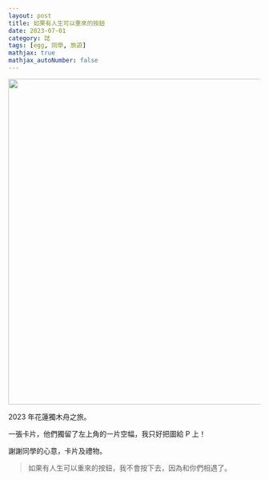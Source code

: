 ```yaml
---
layout: post
title: 如果有人生可以重來的按鈕
date: 2023-07-01
category: 誌
tags: [egg, 同學, 旅遊]
mathjax: true
mathjax_autoNumber: false
---
```


<img src="/blog/assets/images/2023/birthday.jpg" style="width:650px"/>

<!--more-->

2023 年花蓮獨木舟之旅。

一張卡片，他們獨留了左上角的一片空幅，我只好把圖給 P 上！

謝謝同學的心意，卡片及禮物。
 
> 如果有人生可以重來的按鈕，我不會按下去，因為和你們相遇了。
